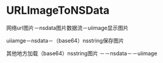 # URLImageToNSData

网络url图片－nsdata图片数据流－uiimage显示图片

uiiamge－nsdata－（base64）nsstring保存图片

其他地方加载（base64）nsstring图片 －－nsdata－－uiimage
